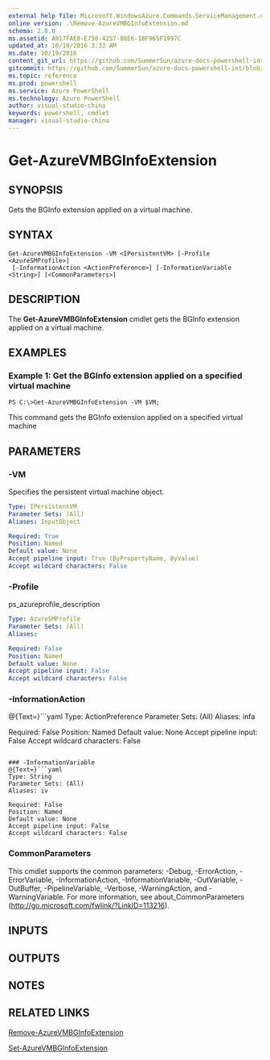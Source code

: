 ```yaml
---
external help file: Microsoft.WindowsAzure.Commands.ServiceManagement.dll-Help.xml
online version: .\Remove-AzureVMBGInfoExtension.md
schema: 2.0.0
ms.assetid: A917FAE8-E750-4257-88E6-1BF965F1997C
updated_at: 10/19/2016 3:33 AM
ms.date: 10/19/2016
content_git_url: https://github.com/SummerSun/azure-docs-powershell-int/blob/master/azureps-cmdlets-docs/ServiceManagement/Azure.Service/v1.6.1/Get-AzureVMBGInfoExtension.md
gitcommit: https://github.com/SummerSun/azure-docs-powershell-int/blob/c0d1e448da01261236e9ece01ca5c2a98effbf31/azureps-cmdlets-docs/ServiceManagement/Azure.Service/v1.6.1/Get-AzureVMBGInfoExtension.md
ms.topic: reference
ms.prod: powershell
ms.service: Azure PowerShell
ms.technology: Azure PowerShell
author: visual-studio-china
keywords: powershell, cmdlet
manager: visual-studio-china
---
```


# Get-AzureVMBGInfoExtension

## SYNOPSIS
Gets the BGInfo extension applied on a virtual machine.

## SYNTAX

```
Get-AzureVMBGInfoExtension -VM <IPersistentVM> [-Profile <AzureSMProfile>]
 [-InformationAction <ActionPreference>] [-InformationVariable <String>] [<CommonParameters>]
```

## DESCRIPTION
The **Get-AzureVMBGInfoExtension** cmdlet gets the BGInfo extension applied on a virtual machine.

## EXAMPLES

### Example 1: Get the BGInfo extension applied on a specified virtual machine
```
PS C:\>Get-AzureVMBGInfoExtension -VM $VM;
```

This command gets the BGInfo extension applied on a specified virtual machine

## PARAMETERS

### -VM
Specifies the persistent virtual machine object.

```yaml
Type: IPersistentVM
Parameter Sets: (All)
Aliases: InputObject

Required: True
Position: Named
Default value: None
Accept pipeline input: True (ByPropertyName, ByValue)
Accept wildcard characters: False
```

### -Profile
ps_azureprofile_description

```yaml
Type: AzureSMProfile
Parameter Sets: (All)
Aliases: 

Required: False
Position: Named
Default value: None
Accept pipeline input: False
Accept wildcard characters: False
```

### -InformationAction
@{Text=}```yaml
Type: ActionPreference
Parameter Sets: (All)
Aliases: infa

Required: False
Position: Named
Default value: None
Accept pipeline input: False
Accept wildcard characters: False
```

### -InformationVariable
@{Text=}```yaml
Type: String
Parameter Sets: (All)
Aliases: iv

Required: False
Position: Named
Default value: None
Accept pipeline input: False
Accept wildcard characters: False
```

### CommonParameters
This cmdlet supports the common parameters: -Debug, -ErrorAction, -ErrorVariable, -InformationAction, -InformationVariable, -OutVariable, -OutBuffer, -PipelineVariable, -Verbose, -WarningAction, and -WarningVariable. For more information, see about_CommonParameters (http://go.microsoft.com/fwlink/?LinkID=113216).

## INPUTS

## OUTPUTS

## NOTES

## RELATED LINKS

[Remove-AzureVMBGInfoExtension](.\Remove-AzureVMBGInfoExtension.md)

[Set-AzureVMBGInfoExtension](.\Set-AzureVMBGInfoExtension.md)


